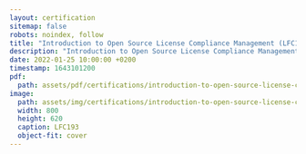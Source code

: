 ```yaml
---
layout: certification
sitemap: false
robots: noindex, follow
title: "Introduction to Open Source License Compliance Management (LFC193)"
description: "Introduction to Open Source License Compliance Management (LFC193)"
date: 2022-01-25 10:00:00 +0200
timestamp: 1643101200
pdf:
  path: assets/pdf/certifications/introduction-to-open-source-license-compliance-management-lfc193.pdf
image:
  path: assets/img/certifications/introduction-to-open-source-license-compliance-management-lfc193.webp
  width: 800
  height: 620
  caption: LFC193
  object-fit: cover
---
```

